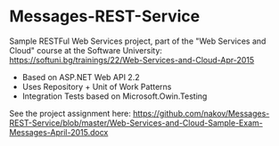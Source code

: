 # Messages-REST-Service
Sample RESTFul Web Services project, part of the "Web Services and Cloud" course at the Software University: https://softuni.bg/trainings/22/Web-Services-and-Cloud-Apr-2015
 - Based on ASP.NET Web API 2.2
 - Uses Repository + Unit of Work Patterns
 - Integration Tests based on Microsoft.Owin.Testing

See the project assignment here: https://github.com/nakov/Messages-REST-Service/blob/master/Web-Services-and-Cloud-Sample-Exam-Messages-April-2015.docx

